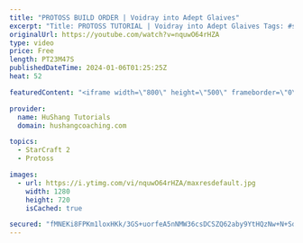 ```yaml
---
title: "PROTOSS BUILD ORDER | Voidray into Adept Glaives"
excerpt: "Title: PROTOSS TUTORIAL | Voidray into Adept Glaives Tags: #starcraft #sc2 #protoss   ♦ Coaching -------------------------------------------------------------------------- Website: https://www.hushangcoaching.com  Interested in Starcraft lessons? Check out my website! I would love to help you improve"
originalUrl: https://youtube.com/watch?v=nquwO64rHZA
type: video
price: Free
length: PT23M47S
publishedDateTime: 2024-01-06T01:25:25Z
heat: 52

featuredContent: "<iframe width=\"800\" height=\"500\" frameborder=\"0\" src=\"https://www.youtube.com/embed/nquwO64rHZA\" allow=\"accelerometer; autoplay; encrypted-media; gyroscope; picture-in-picture\" allowfullscreen></iframe>"

provider:
  name: HuShang Tutorials
  domain: hushangcoaching.com

topics:
  - StarCraft 2
  - Protoss

images:
  - url: https://i.ytimg.com/vi/nquwO64rHZA/maxresdefault.jpg
    width: 1280
    height: 720
    isCached: true

secured: "fMNEKi8FPKm1loxHKk/3GS+uorfeA5nNMW36csDCSZQ62aby9YtHQzNw+N+SdrBfjJBmtlKTQt4d8Wl7L365WcK0bdLnKlETILJWx2VjFKVukklwrGwpyEfiMXgxob0keJtfzHvIrQ5jipnn9rTy+DrzadxH8VihDy3bOFdRdIinBR2QWwv+SQ4bcI4q3WFD7zTHEDXQVe5pk/OwR0UBw4vTFLxFPJAXLOVs2zZw/gUgN3Dq3gxH0vrBje39i0twOkKROmneCNjOOoojFeiW8tnKrn5+0vPovT0Uc9u36LOMT1XdcdNB48Ve0Tb1Tp38WCb2awpEDHrOhdZmNnTU36rsvOXdK3oLxSVrZ2hgxSQbpsO47j0sRb5ZOTxa7yInHQ2ZA6AF6ATefavBnbDMmmNZPTbpAIVpt+solpyoXag=;6LQpi6CwHpSurzeHnerFSQ=="
---
```


